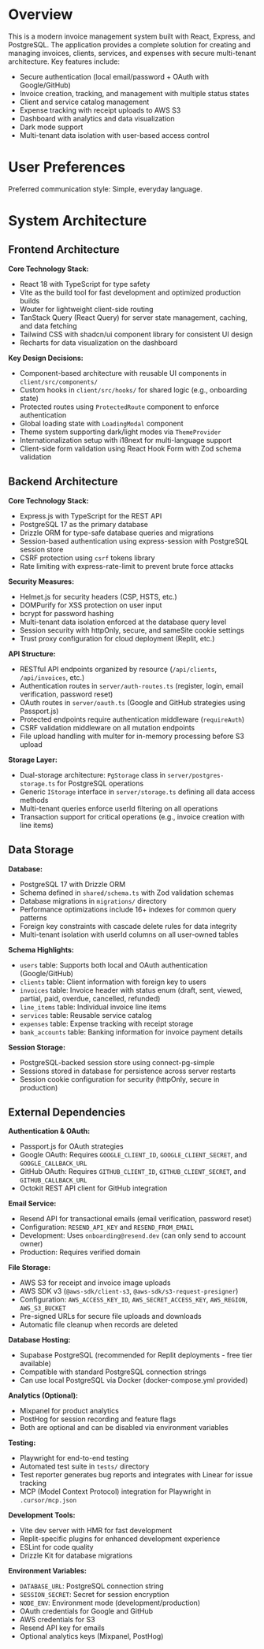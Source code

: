 # Overview

This is a modern invoice management system built with React, Express, and PostgreSQL. The application provides a complete solution for creating and managing invoices, clients, services, and expenses with secure multi-tenant architecture. Key features include:

- Secure authentication (local email/password + OAuth with Google/GitHub)
- Invoice creation, tracking, and management with multiple status states
- Client and service catalog management
- Expense tracking with receipt uploads to AWS S3
- Dashboard with analytics and data visualization
- Dark mode support
- Multi-tenant data isolation with user-based access control

# User Preferences

Preferred communication style: Simple, everyday language.

# System Architecture

## Frontend Architecture

**Core Technology Stack:**
- React 18 with TypeScript for type safety
- Vite as the build tool for fast development and optimized production builds
- Wouter for lightweight client-side routing
- TanStack Query (React Query) for server state management, caching, and data fetching
- Tailwind CSS with shadcn/ui component library for consistent UI design
- Recharts for data visualization on the dashboard

**Key Design Decisions:**
- Component-based architecture with reusable UI components in `client/src/components/`
- Custom hooks in `client/src/hooks/` for shared logic (e.g., onboarding state)
- Protected routes using `ProtectedRoute` component to enforce authentication
- Global loading state with `LoadingModal` component
- Theme system supporting dark/light modes via `ThemeProvider`
- Internationalization setup with i18next for multi-language support
- Client-side form validation using React Hook Form with Zod schema validation

## Backend Architecture

**Core Technology Stack:**
- Express.js with TypeScript for the REST API
- PostgreSQL 17 as the primary database
- Drizzle ORM for type-safe database queries and migrations
- Session-based authentication using express-session with PostgreSQL session store
- CSRF protection using `csrf` tokens library
- Rate limiting with express-rate-limit to prevent brute force attacks

**Security Measures:**
- Helmet.js for security headers (CSP, HSTS, etc.)
- DOMPurify for XSS protection on user input
- bcrypt for password hashing
- Multi-tenant data isolation enforced at the database query level
- Session security with httpOnly, secure, and sameSite cookie settings
- Trust proxy configuration for cloud deployment (Replit, etc.)

**API Structure:**
- RESTful API endpoints organized by resource (`/api/clients`, `/api/invoices`, etc.)
- Authentication routes in `server/auth-routes.ts` (register, login, email verification, password reset)
- OAuth routes in `server/oauth.ts` (Google and GitHub strategies using Passport.js)
- Protected endpoints require authentication middleware (`requireAuth`)
- CSRF validation middleware on all mutation endpoints
- File upload handling with multer for in-memory processing before S3 upload

**Storage Layer:**
- Dual-storage architecture: `PgStorage` class in `server/postgres-storage.ts` for PostgreSQL operations
- Generic `IStorage` interface in `server/storage.ts` defining all data access methods
- Multi-tenant queries enforce userId filtering on all operations
- Transaction support for critical operations (e.g., invoice creation with line items)

## Data Storage

**Database:**
- PostgreSQL 17 with Drizzle ORM
- Schema defined in `shared/schema.ts` with Zod validation schemas
- Database migrations in `migrations/` directory
- Performance optimizations include 16+ indexes for common query patterns
- Foreign key constraints with cascade delete rules for data integrity
- Multi-tenant isolation with userId columns on all user-owned tables

**Schema Highlights:**
- `users` table: Supports both local and OAuth authentication (Google/GitHub)
- `clients` table: Client information with foreign key to users
- `invoices` table: Invoice header with status enum (draft, sent, viewed, partial, paid, overdue, cancelled, refunded)
- `line_items` table: Individual invoice line items
- `services` table: Reusable service catalog
- `expenses` table: Expense tracking with receipt storage
- `bank_accounts` table: Banking information for invoice payment details

**Session Storage:**
- PostgreSQL-backed session store using connect-pg-simple
- Sessions stored in database for persistence across server restarts
- Session cookie configuration for security (httpOnly, secure in production)

## External Dependencies

**Authentication & OAuth:**
- Passport.js for OAuth strategies
- Google OAuth: Requires `GOOGLE_CLIENT_ID`, `GOOGLE_CLIENT_SECRET`, and `GOOGLE_CALLBACK_URL`
- GitHub OAuth: Requires `GITHUB_CLIENT_ID`, `GITHUB_CLIENT_SECRET`, and `GITHUB_CALLBACK_URL`
- Octokit REST API client for GitHub integration

**Email Service:**
- Resend API for transactional emails (email verification, password reset)
- Configuration: `RESEND_API_KEY` and `RESEND_FROM_EMAIL`
- Development: Uses `onboarding@resend.dev` (can only send to account owner)
- Production: Requires verified domain

**File Storage:**
- AWS S3 for receipt and invoice image uploads
- AWS SDK v3 (`@aws-sdk/client-s3`, `@aws-sdk/s3-request-presigner`)
- Configuration: `AWS_ACCESS_KEY_ID`, `AWS_SECRET_ACCESS_KEY`, `AWS_REGION`, `AWS_S3_BUCKET`
- Pre-signed URLs for secure file uploads and downloads
- Automatic file cleanup when records are deleted

**Database Hosting:**
- Supabase PostgreSQL (recommended for Replit deployments - free tier available)
- Compatible with standard PostgreSQL connection strings
- Can use local PostgreSQL via Docker (docker-compose.yml provided)

**Analytics (Optional):**
- Mixpanel for product analytics
- PostHog for session recording and feature flags
- Both are optional and can be disabled via environment variables

**Testing:**
- Playwright for end-to-end testing
- Automated test suite in `tests/` directory
- Test reporter generates bug reports and integrates with Linear for issue tracking
- MCP (Model Context Protocol) integration for Playwright in `.cursor/mcp.json`

**Development Tools:**
- Vite dev server with HMR for fast development
- Replit-specific plugins for enhanced development experience
- ESLint for code quality
- Drizzle Kit for database migrations

**Environment Variables:**
- `DATABASE_URL`: PostgreSQL connection string
- `SESSION_SECRET`: Secret for session encryption
- `NODE_ENV`: Environment mode (development/production)
- OAuth credentials for Google and GitHub
- AWS credentials for S3
- Resend API key for emails
- Optional analytics keys (Mixpanel, PostHog)